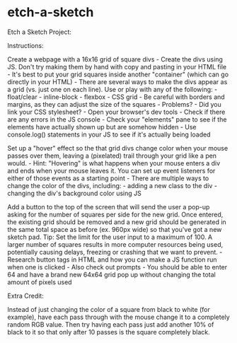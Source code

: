 # etch-a-sketch

Etch a Sketch Project:

Instructions:

Create a webpage with a 16x16 grid of square divs
    - Create the divs using JS. Don't try making them by hand with copy and pasting in your HTML file
    - It's best to put your grid squares inside another "container" (which can go directly in your HTML)
    - There are several ways to make the divs appear as a grid (vs. just one on each line). Use or play with any of the following:
        - float/clear
        - inline-block
        - flexbox
        - CSS grid
    - Be careful with borders and margins, as they can adjust the size of the squares
    - Problems?
        - Did you link your CSS stylesheet?
        - Open your browser's dev tools
        - Check if there are any errors in the JS console
        - Check your "elements" pane to see if the elements have actually shown up but are somehow hidden
        - Use console.log() statements in your JS to see if it's actually being loaded

Set up a "hover" effect so the that grid divs change color when your mouse passes over them, leaving a (pixelated) trail through your grid like a pen would.
    - Hint: "Hovering" is what happens when your mouse enters a div and ends when your mouse leaves it. You can set up event listeners for either of those events as a starting point
    - There are multiple ways to change the color of the divs, including:
        - adding a new class to the div
        - changing the div's background color using JS

Add a button to the top of the screen that will send the user a pop-up asking for the number of squares per side for the new grid. Once entered, the existing grid should be removed and a new grid should be generated in the same total space as before (ex. 960px wide) so that you've got a new sketch pad. Tip: Set the limit for the user input to a maximum of 100. A larger number of squares results in more computer resources being used, potentially causing delays, freezing or crashing that we want to prevent.
    - Research button tags in HTML and how you can make a JS function run when one is clicked
    - Also check out prompts
    - You should be able to enter 64 and have a brand new 64x64 grid pop up without changing the total amount of pixels used 

Extra Credit:

Instead of just changing the color of a square from black to white (for example), have each pass through with the mouse change it to a completely random RGB value. Then try having each pass just add another 10% of black to it so that only after 10 passes is the square completely black.